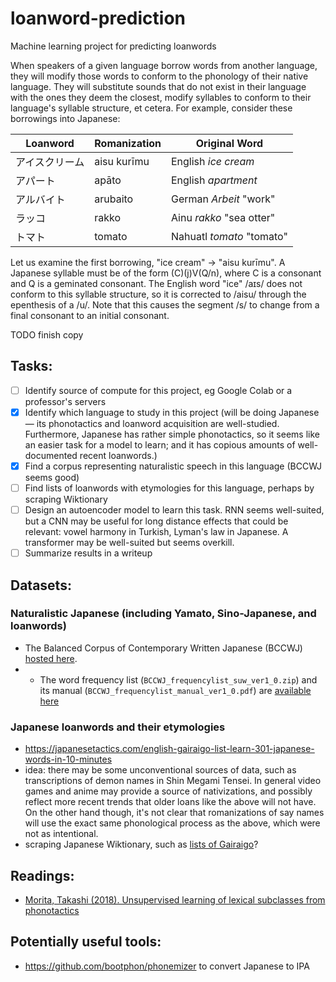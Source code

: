 # loanword-prediction
Machine learning project for predicting loanwords

When speakers of a given language borrow words from another language, they will modify those words to conform to the phonology of their native language. They will substitute sounds that do not exist in their language with the ones they deem the closest, modify syllables to conform to their language's syllable structure, et cetera. For example, consider these borrowings into Japanese:

| Loanword | Romanization | Original Word |
| -------- | ------------ | ------------- |
| アイスクリーム | aisu kurīmu | English _ice cream_ |
| アパート | apāto | English _apartment_ |
| アルバイト | arubaito | German _Arbeit_ "work" |
| ラッコ | rakko | Ainu _rakko_ "sea otter" |
| トマト | tomato | Nahuatl _tomato_ "tomato" |

Let us examine the first borrowing, "ice cream" -> "aisu kurīmu". A Japanese syllable must be of the form (C)(j)V(Q/n), where C is a consonant and Q is a geminated consonant. The English word "ice" /aɪs/ does not conform to this syllable structure, so it is corrected to /aisu/ through the epenthesis of a /u/. Note that this causes the segment /s/ to change from a final consonant to an initial consonant.

TODO finish copy


## Tasks:
- [ ] Identify source of compute for this project, eg Google Colab or a professor's servers
- [X] Identify which language to study in this project (will be doing Japanese — its phonotactics and loanword acquisition are well-studied. Furthermore, Japanese has rather simple phonotactics, so it seems like an easier task for a model to learn; and it has copious amounts of well-documented recent loanwords.)
- [X] Find a corpus representing naturalistic speech in this language (BCCWJ seems good)
- [ ] Find lists of loanwords with etymologies for this language, perhaps by scraping Wiktionary
- [ ] Design an autoencoder model to learn this task. RNN seems well-suited, but a CNN may be useful for long distance effects that could be relevant: vowel harmony in Turkish, Lyman's law in Japanese. A transformer may be well-suited but seems overkill.
- [ ] Summarize results in a writeup

## Datasets:

### Naturalistic Japanese (including Yamato, Sino-Japanese, and loanwords)

- The Balanced Corpus of Contemporary Written Japanese (BCCWJ) [hosted here](https://ccd.ninjal.ac.jp/bccwj/en/index.html).
- - The word frequency list (`BCCWJ_frequencylist_suw_ver1_0.zip`) and its manual (`BCCWJ_frequencylist_manual_ver1_0.pdf`) are [available here](https://ccd.ninjal.ac.jp/bccwj/en/freq-list.html)

### Japanese loanwords and their etymologies
- https://japanesetactics.com/english-gairaigo-list-learn-301-japanese-words-in-10-minutes
- idea: there may be some unconventional sources of data, such as transcriptions of demon names in Shin Megami Tensei. In general video games and anime may provide a source of nativizations, and possibly reflect more recent trends that older loans like the above will not have. On the other hand though, it's not clear that romanizations of say names will use the exact same phonological process as the above, which were not as intentional.
- scraping Japanese Wiktionary, such as [lists of Gairaigo](https://ja.wiktionary.org/w/index.php?title=%E3%82%AB%E3%83%86%E3%82%B4%E3%83%AA:%E6%97%A5%E6%9C%AC%E8%AA%9E_%E8%8B%B1%E8%AA%9E%E7%94%B1%E6%9D%A5&pageuntil=%E3%81%88%E3%81%8F%E3%81%99%E3%81%BB%E3%81%8A%E3%81%A8+%E3%81%88%E3%81%8F%E3%81%99%E3%81%BD%E3%81%8A%E3%81%A8%0A%E3%82%A8%E3%82%AF%E3%82%B9%E3%83%9D%E3%83%BC%E3%83%88#mw-pages)?

## Readings:
- [Morita, Takashi (2018). Unsupervised learning of lexical subclasses from phonotactics](https://dspace.mit.edu/handle/1721.1/120612)

## Potentially useful tools:
- https://github.com/bootphon/phonemizer to convert Japanese to IPA
